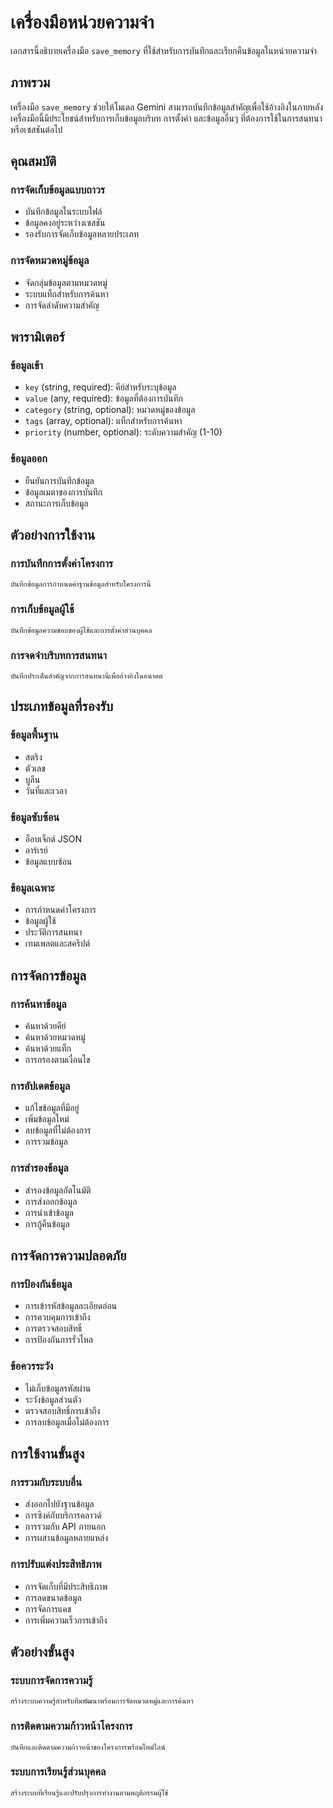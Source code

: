 # เครื่องมือหน่วยความจำ

เอกสารนี้อธิบายเครื่องมือ `save_memory` ที่ใช้สำหรับการบันทึกและเรียกคืนข้อมูลในหน่วยความจำ

## ภาพรวม

เครื่องมือ `save_memory` ช่วยให้โมเดล Gemini สามารถบันทึกข้อมูลสำคัญเพื่อใช้อ้างอิงในภายหลัง เครื่องมือนี้มีประโยชน์สำหรับการเก็บข้อมูลบริบท การตั้งค่า และข้อมูลอื่นๆ ที่ต้องการใช้ในการสนทนาหรือเซสชันต่อไป

## คุณสมบัติ

### การจัดเก็บข้อมูลแบบถาวร
- บันทึกข้อมูลในระบบไฟล์
- ข้อมูลคงอยู่ระหว่างเซสชัน
- รองรับการจัดเก็บข้อมูลหลายประเภท

### การจัดหมวดหมู่ข้อมูล
- จัดกลุ่มข้อมูลตามหมวดหมู่
- ระบบแท็กสำหรับการค้นหา
- การจัดลำดับความสำคัญ

## พารามิเตอร์

### ข้อมูลเข้า
- `key` (string, required): คีย์สำหรับระบุข้อมูล
- `value` (any, required): ข้อมูลที่ต้องการบันทึก
- `category` (string, optional): หมวดหมู่ของข้อมูล
- `tags` (array, optional): แท็กสำหรับการค้นหา
- `priority` (number, optional): ระดับความสำคัญ (1-10)

### ข้อมูลออก
- ยืนยันการบันทึกข้อมูล
- ข้อมูลเมตาของการบันทึก
- สถานะการเก็บข้อมูล

## ตัวอย่างการใช้งาน

### การบันทึกการตั้งค่าโครงการ

```
บันทึกข้อมูลการกำหนดค่าฐานข้อมูลสำหรับโครงการนี้
```

### การเก็บข้อมูลผู้ใช้

```
บันทึกข้อมูลความชอบของผู้ใช้และการตั้งค่าส่วนบุคคล
```

### การจดจำบริบทการสนทนา

```
บันทึกประเด็นสำคัญจากการสนทนานี้เพื่ออ้างอิงในอนาคต
```

## ประเภทข้อมูลที่รองรับ

### ข้อมูลพื้นฐาน
- สตริง
- ตัวเลข
- บูลีน
- วันที่และเวลา

### ข้อมูลซับซ้อน
- อ็อบเจ็กต์ JSON
- อาร์เรย์
- ข้อมูลแบบซ้อน

### ข้อมูลเฉพาะ
- การกำหนดค่าโครงการ
- ข้อมูลผู้ใช้
- ประวัติการสนทนา
- เทมเพลตและสคริปต์

## การจัดการข้อมูล

### การค้นหาข้อมูล
- ค้นหาด้วยคีย์
- ค้นหาด้วยหมวดหมู่
- ค้นหาด้วยแท็ก
- การกรองตามเงื่อนไข

### การอัปเดตข้อมูล
- แก้ไขข้อมูลที่มีอยู่
- เพิ่มข้อมูลใหม่
- ลบข้อมูลที่ไม่ต้องการ
- การรวมข้อมูล

### การสำรองข้อมูล
- สำรองข้อมูลอัตโนมัติ
- การส่งออกข้อมูล
- การนำเข้าข้อมูล
- การกู้คืนข้อมูล

## การจัดการความปลอดภัย

### การป้องกันข้อมูล
- การเข้ารหัสข้อมูลละเอียดอ่อน
- การควบคุมการเข้าถึง
- การตรวจสอบสิทธิ์
- การป้องกันการรั่วไหล

### ข้อควรระวัง
- ไม่เก็บข้อมูลรหัสผ่าน
- ระวังข้อมูลส่วนตัว
- ตรวจสอบสิทธิ์การเข้าถึง
- การลบข้อมูลเมื่อไม่ต้องการ

## การใช้งานขั้นสูง

### การรวมกับระบบอื่น
- ส่งออกไปยังฐานข้อมูล
- การซิงค์กับบริการคลาวด์
- การรวมกับ API ภายนอก
- การผสานข้อมูลหลายแหล่ง

### การปรับแต่งประสิทธิภาพ
- การจัดเก็บที่มีประสิทธิภาพ
- การลดขนาดข้อมูล
- การจัดการแคช
- การเพิ่มความเร็วการเข้าถึง

## ตัวอย่างขั้นสูง

### ระบบการจัดการความรู้

```
สร้างระบบความรู้สำหรับทีมพัฒนาพร้อมการจัดหมวดหมู่และการค้นหา
```

### การติดตามความก้าวหน้าโครงการ

```
บันทึกและติดตามความก้าวหน้าของโครงการพร้อมไทม์ไลน์
```

### ระบบการเรียนรู้ส่วนบุคคล

```
สร้างระบบที่เรียนรู้และปรับปรุงการทำงานตามพฤติกรรมผู้ใช้
```
